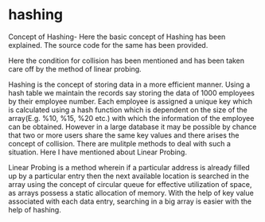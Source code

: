 # hashing
Concept of Hashing- Here the basic concept of Hashing has been explained. The source code for the same has been provided.

Here the condition for collision has been mentioned and has been taken care off by the method of linear probing.

Hashing is the concept of storing data in a more efficient manner. Using a hash table we maintain the records say storing the data
of 1000 employees by their employee number. Each employee is assigned a unique key which is calculated using a hash function which is dependent on the size of the array(E.g. %10, %15, %20 etc.) with which the information of the employee can be obtained. However in a large database it may be possible by chance that two or more users share the same key values and there arises the concept of collision. There are mulitple methods to deal with such a situation. Here I have mentioned about Linear Probing.

Linear Probing is a method wherein if a particular address is already filled up by a particular entry then the next available location is searched in the array using the concept of circular queue for effective utilization of space, as arrays possess a static allocation of memory. With the help of key value associated with each data entry, searching in a big array is easier with the help of hashing.
